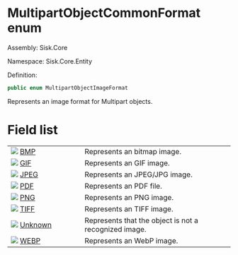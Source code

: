<!--

Copyrights 2023 Sisk Framework - CypherPotato
Published under MIT license

!!! DO NOT EDIT THIS FILE !!!
This file was generated by a tool in the Sisk package. To edit the information in this documentation,
edit the XML documentation present in the Sisk source code.

-->

# MultipartObjectCommonFormat enum
Assembly: Sisk.Core

Namespace: Sisk.Core.Entity

Definition:

```cs
public enum MultipartObjectImageFormat
```

Represents an image format for Multipart objects.

# Field list
<table>
    <tbody>
<tr>
    <td width="33%">
        <img class="icon" src="/assets/img/icons/field.svg">
        <a href="/read?q=/contents/spec/Sisk.Core.Entity.MultipartObjectCommonFormat.BMP.md">
            BMP
        </a>
    </td>
    <td>
        Represents an bitmap image.
    <td>
</tr>
<tr>
    <td width="33%">
        <img class="icon" src="/assets/img/icons/field.svg">
        <a href="/read?q=/contents/spec/Sisk.Core.Entity.MultipartObjectCommonFormat.GIF.md">
            GIF
        </a>
    </td>
    <td>
        Represents an GIF image.
    <td>
</tr>
<tr>
    <td width="33%">
        <img class="icon" src="/assets/img/icons/field.svg">
        <a href="/read?q=/contents/spec/Sisk.Core.Entity.MultipartObjectCommonFormat.JPEG.md">
            JPEG
        </a>
    </td>
    <td>
        Represents an JPEG/JPG image.
    <td>
</tr>
<tr>
    <td width="33%">
        <img class="icon" src="/assets/img/icons/field.svg">
        <a href="/read?q=/contents/spec/Sisk.Core.Entity.MultipartObjectCommonFormat.PDF.md">
            PDF
        </a>
    </td>
    <td>
        Represents an PDF file.
    <td>
</tr>
<tr>
    <td width="33%">
        <img class="icon" src="/assets/img/icons/field.svg">
        <a href="/read?q=/contents/spec/Sisk.Core.Entity.MultipartObjectCommonFormat.PNG.md">
            PNG
        </a>
    </td>
    <td>
        Represents an PNG image.
    <td>
</tr>
<tr>
    <td width="33%">
        <img class="icon" src="/assets/img/icons/field.svg">
        <a href="/read?q=/contents/spec/Sisk.Core.Entity.MultipartObjectCommonFormat.TIFF.md">
            TIFF
        </a>
    </td>
    <td>
        Represents an TIFF image.
    <td>
</tr>
<tr>
    <td width="33%">
        <img class="icon" src="/assets/img/icons/field.svg">
        <a href="/read?q=/contents/spec/Sisk.Core.Entity.MultipartObjectCommonFormat.Unknown.md">
            Unknown
        </a>
    </td>
    <td>
        Represents that the object is not a recognized image.
    <td>
</tr>
<tr>
    <td width="33%">
        <img class="icon" src="/assets/img/icons/field.svg">
        <a href="/read?q=/contents/spec/Sisk.Core.Entity.MultipartObjectCommonFormat.WEBP.md">
            WEBP
        </a>
    </td>
    <td>
        Represents an WebP image.
    <td>
</tr>
    </tbody>
</table>
